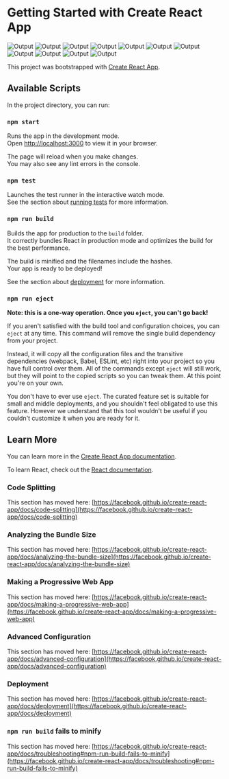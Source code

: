 # Getting Started with Create React App

<img src="https://github.com/aliraza-devv/final-randomquiz/blob/main/Output/video.gif" alt="Output" />
<img src="https://github.com/aliraza-devv/final-randomquiz/blob/main/Output/1.png" alt="Output" />
<img src="https://github.com/aliraza-devv/final-randomquiz/blob/main/Output/2.png" alt="Output" />
<img src="https://github.com/aliraza-devv/final-randomquiz/blob/main/Output/3.png" alt="Output" />
<img src="https://github.com/aliraza-devv/final-randomquiz/blob/main/Output/4.png" alt="Output" />
<img src="https://github.com/aliraza-devv/final-randomquiz/blob/main/Output/5.png" alt="Output" />
<img src="https://github.com/aliraza-devv/final-randomquiz/blob/main/Output/6.png" alt="Output" />
<img src="https://github.com/aliraza-devv/final-randomquiz/blob/main/Output/7.png" alt="Output" />
<img src="https://github.com/aliraza-devv/final-randomquiz/blob/main/Output/8.png" alt="Output" />
<img src="https://github.com/aliraza-devv/final-randomquiz/blob/main/Output/9.png" alt="Output" />
<img src="https://github.com/aliraza-devv/final-randomquiz/blob/main/Output/10.png" alt="Output" />

This project was bootstrapped with [Create React App](https://github.com/facebook/create-react-app).

## Available Scripts

In the project directory, you can run:

### `npm start`

Runs the app in the development mode.\
Open [http://localhost:3000](http://localhost:3000) to view it in your browser.

The page will reload when you make changes.\
You may also see any lint errors in the console.

### `npm test`

Launches the test runner in the interactive watch mode.\
See the section about [running tests](https://facebook.github.io/create-react-app/docs/running-tests) for more information.

### `npm run build`

Builds the app for production to the `build` folder.\
It correctly bundles React in production mode and optimizes the build for the best performance.

The build is minified and the filenames include the hashes.\
Your app is ready to be deployed!

See the section about [deployment](https://facebook.github.io/create-react-app/docs/deployment) for more information.

### `npm run eject`

**Note: this is a one-way operation. Once you `eject`, you can't go back!**

If you aren't satisfied with the build tool and configuration choices, you can `eject` at any time. This command will remove the single build dependency from your project.

Instead, it will copy all the configuration files and the transitive dependencies (webpack, Babel, ESLint, etc) right into your project so you have full control over them. All of the commands except `eject` will still work, but they will point to the copied scripts so you can tweak them. At this point you're on your own.

You don't have to ever use `eject`. The curated feature set is suitable for small and middle deployments, and you shouldn't feel obligated to use this feature. However we understand that this tool wouldn't be useful if you couldn't customize it when you are ready for it.

## Learn More

You can learn more in the [Create React App documentation](https://facebook.github.io/create-react-app/docs/getting-started).

To learn React, check out the [React documentation](https://reactjs.org/).

### Code Splitting

This section has moved here: [https://facebook.github.io/create-react-app/docs/code-splitting](https://facebook.github.io/create-react-app/docs/code-splitting)

### Analyzing the Bundle Size

This section has moved here: [https://facebook.github.io/create-react-app/docs/analyzing-the-bundle-size](https://facebook.github.io/create-react-app/docs/analyzing-the-bundle-size)

### Making a Progressive Web App

This section has moved here: [https://facebook.github.io/create-react-app/docs/making-a-progressive-web-app](https://facebook.github.io/create-react-app/docs/making-a-progressive-web-app)

### Advanced Configuration

This section has moved here: [https://facebook.github.io/create-react-app/docs/advanced-configuration](https://facebook.github.io/create-react-app/docs/advanced-configuration)

### Deployment

This section has moved here: [https://facebook.github.io/create-react-app/docs/deployment](https://facebook.github.io/create-react-app/docs/deployment)

### `npm run build` fails to minify

This section has moved here: [https://facebook.github.io/create-react-app/docs/troubleshooting#npm-run-build-fails-to-minify](https://facebook.github.io/create-react-app/docs/troubleshooting#npm-run-build-fails-to-minify)
